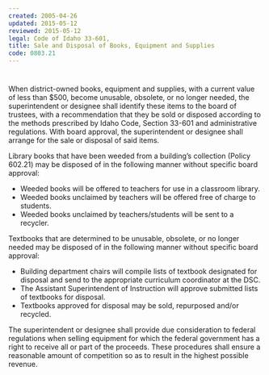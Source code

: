 ```yaml
---
created: 2005-04-26
updated: 2015-05-12
reviewed: 2015-05-12
legal: Code of Idaho 33-601,
title: Sale and Disposal of Books, Equipment and Supplies
code: 0803.21
---
```


#  

When district-owned books, equipment and supplies, with a current value of less than $500, become unusable,
obsolete, or no longer needed, the superintendent or designee shall identify these items to the board of trustees,
with a recommendation that they be sold or disposed according to the methods prescribed by Idaho Code, Section
33-601 and administrative regulations. With board approval, the superintendent or designee shall arrange for the
sale or disposal of said items.

Library books that have been weeded from a building’s collection (Policy 602.21) may be disposed of in the following
manner without specific board approval:


- Weeded books will be offered to teachers for use in a classroom library.
- Weeded books unclaimed by teachers will be offered free of charge to students.
- Weeded books unclaimed by teachers/students will be sent to a recycler.

Textbooks that are determined to be unusable, obsolete, or no longer needed may be disposed of in the following
manner without specific board approval:


- Building department chairs will compile lists of textbook designated for disposal and send to the appropriate
curriculum coordinator at the DSC.
- The Assistant Superintendent of Instruction will approve submitted lists of textbooks for disposal.
- Textbooks approved for disposal may be sold, repurposed and/or recycled.

The superintendent or designee shall provide due consideration to federal regulations when selling equipment for
which the federal government has a right to receive all or part of the proceeds. These procedures shall ensure a
reasonable amount of competition so as to result in the highest possible revenue.

